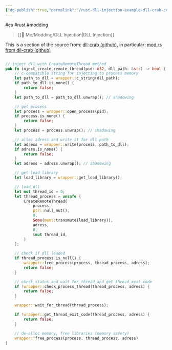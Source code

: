 ```yaml
---
{"dg-publish":true,"permalink":"/rust-dll-injection-example-dll-crab-create-remote-thread-code/","dgHomeLink":true,"dgPassFrontmatter":false}
---
```


#cs #rust #modding 
> [[🌟 Me/Modding/DLL Injection|DLL Injection]]

This is a section of the source from: [dll-crab (github)](https://github.com/aiocat/dll-crab), in particular: [mod.rs from dll-crab (github)](https://github.com/aiocat/dll-crab/blob/67aa15583112c3fe2919ebc9803393c8318eff6f/src/injector/mod.rs)
```rust

// inject dll with CreateRemoteThread method
pub fn inject_create_remote_thread(pid: u32, dll_path: &str) -> bool {
    // c-compatible string for injecting to process memory
    let path_to_dll = wrapper::c_string(dll_path);
    if path_to_dll.is_none() {
        return false;
    }
    let path_to_dll = path_to_dll.unwrap(); // shadowing

    // get process
    let process = wrapper::open_process(pid);
    if process.is_none() {
        return false;
    }
    let process = process.unwrap(); // shadowing

    // alloc adress and write it for dll path
    let adress = wrapper::write(process, path_to_dll);
    if adress.is_none() {
        return false;
    }
    let adress = adress.unwrap(); // shadowing

    // get load library
    let load_library = wrapper::get_load_library();

    // load dll
    let mut thread_id = 0;
    let thread_process = unsafe {
        CreateRemoteThread(
            process,
            ptr::null_mut(),
            0,
            Some(mem::transmute(load_library)),
            adress,
            0,
            &mut thread_id,
        )
    };

    // check if dll loaded
    if thread_process.is_null() {
        wrapper::free_process(process, thread_process, adress);
        return false;
    }

    // check status and wait for thread and get thread exit code
    if !wrapper::check_process_thread(thread_process, adress) {
        return false;
    }

    wrapper::wait_for_thread(thread_process);

    if !wrapper::get_thread_exit_code(thread_process, adress) {
        return false;
    }

    // de-alloc memory, free libraries (memory safety)
    wrapper::free_process(process, thread_process, adress)
}
```